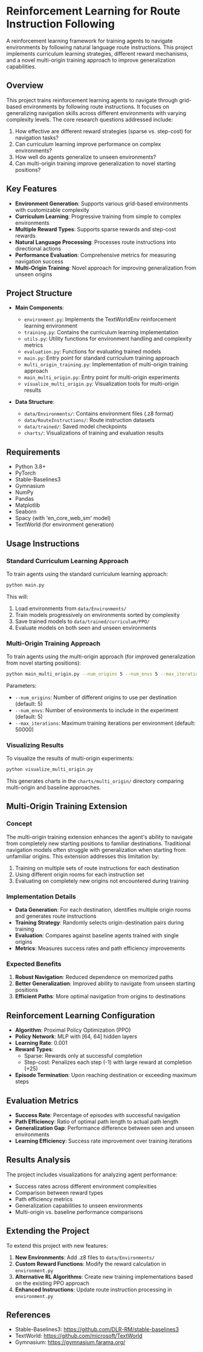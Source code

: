 # Reinforcement Learning for Route Instruction Following

A reinforcement learning framework for training agents to navigate environments by following natural language route instructions. This project implements curriculum learning strategies, different reward mechanisms, and a novel multi-origin training approach to improve generalization capabilities.

## Overview

This project trains reinforcement learning agents to navigate through grid-based environments by following route instructions. It focuses on generalizing navigation skills across different environments with varying complexity levels. The core research questions addressed include:

1. How effective are different reward strategies (sparse vs. step-cost) for navigation tasks?
2. Can curriculum learning improve performance on complex environments?
3. How well do agents generalize to unseen environments?
4. Can multi-origin training improve generalization to novel starting positions?

## Key Features

- **Environment Generation**: Supports various grid-based environments with customizable complexity
- **Curriculum Learning**: Progressive training from simple to complex environments
- **Multiple Reward Types**: Supports sparse rewards and step-cost rewards
- **Natural Language Processing**: Processes route instructions into directional actions
- **Performance Evaluation**: Comprehensive metrics for measuring navigation success
- **Multi-Origin Training**: Novel approach for improving generalization from unseen origins

## Project Structure

- **Main Components**:
  - `environment.py`: Implements the TextWorldEnv reinforcement learning environment
  - `training.py`: Contains the curriculum learning implementation
  - `utils.py`: Utility functions for environment handling and complexity metrics
  - `evaluation.py`: Functions for evaluating trained models
  - `main.py`: Entry point for standard curriculum training approach
  - `multi_origin_training.py`: Implementation of multi-origin training approach
  - `main_multi_origin.py`: Entry point for multi-origin experiments
  - `visualize_multi_origin.py`: Visualization tools for multi-origin results

- **Data Structure**:
  - `data/Environments/`: Contains environment files (.z8 format)
  - `data/RouteInstructions/`: Route instruction datasets
  - `data/trained/`: Saved model checkpoints
  - `charts/`: Visualizations of training and evaluation results

## Requirements

- Python 3.8+
- PyTorch
- Stable-Baselines3
- Gymnasium
- NumPy
- Pandas
- Matplotlib
- Seaborn
- Spacy (with 'en_core_web_sm' model)
- TextWorld (for environment generation)

## Usage Instructions

### Standard Curriculum Learning Approach

To train agents using the standard curriculum learning approach:

```bash
python main.py
```

This will:
1. Load environments from `data/Environments/`
2. Train models progressively on environments sorted by complexity
3. Save trained models to `data/trained/curriculum/PPO/`
4. Evaluate models on both seen and unseen environments

### Multi-Origin Training Approach

To train agents using the multi-origin approach (for improved generalization from novel starting positions):

```bash
python main_multi_origin.py --num_origins 5 --num_envs 5 --max_iterations 50000
```

Parameters:
- `--num_origins`: Number of different origins to use per destination (default: 5)
- `--num_envs`: Number of environments to include in the experiment (default: 5)
- `--max_iterations`: Maximum training iterations per environment (default: 50000)

### Visualizing Results

To visualize the results of multi-origin experiments:

```bash
python visualize_multi_origin.py
```

This generates charts in the `charts/multi_origin/` directory comparing multi-origin and baseline approaches.

## Multi-Origin Training Extension

### Concept

The multi-origin training extension enhances the agent's ability to navigate from completely new starting positions to familiar destinations. Traditional navigation models often struggle with generalization when starting from unfamiliar origins. This extension addresses this limitation by:

1. Training on multiple sets of route instructions for each destination
2. Using different origin rooms for each instruction set
3. Evaluating on completely new origins not encountered during training

### Implementation Details

- **Data Generation**: For each destination, identifies multiple origin rooms and generates route instructions
- **Training Strategy**: Randomly selects origin-destination pairs during training
- **Evaluation**: Compares against baseline agents trained with single origins
- **Metrics**: Measures success rates and path efficiency improvements

### Expected Benefits

1. **Robust Navigation**: Reduced dependence on memorized paths
2. **Better Generalization**: Improved ability to navigate from unseen starting positions
3. **Efficient Paths**: More optimal navigation from origins to destinations

## Reinforcement Learning Configuration

- **Algorithm**: Proximal Policy Optimization (PPO)
- **Policy Network**: MLP with [64, 64] hidden layers
- **Learning Rate**: 0.001
- **Reward Types**:
  - Sparse: Rewards only at successful completion
  - Step-cost: Penalizes each step (-1) with large reward at completion (+25)
- **Episode Termination**: Upon reaching destination or exceeding maximum steps

## Evaluation Metrics

- **Success Rate**: Percentage of episodes with successful navigation
- **Path Efficiency**: Ratio of optimal path length to actual path length
- **Generalization Gap**: Performance difference between seen and unseen environments
- **Learning Efficiency**: Success rate improvement over training iterations

## Results Analysis

The project includes visualizations for analyzing agent performance:

- Success rates across different environment complexities
- Comparison between reward types
- Path efficiency metrics
- Generalization capabilities to unseen environments
- Multi-origin vs. baseline performance comparisons

## Extending the Project

To extend this project with new features:

1. **New Environments**: Add .z8 files to `data/Environments/`
2. **Custom Reward Functions**: Modify the reward calculation in `environment.py`
3. **Alternative RL Algorithms**: Create new training implementations based on the existing PPO approach
4. **Enhanced Instructions**: Update route instruction processing in `environment.py`

## References

- Stable-Baselines3: https://github.com/DLR-RM/stable-baselines3
- TextWorld: https://github.com/microsoft/TextWorld
- Gymnasium: https://gymnasium.farama.org/